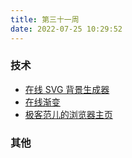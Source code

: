 ```yaml
---
title: 第三十一周
date: 2022-07-25 10:29:52
---
```


### 技术

- [在线 SVG 背景生成器](https://app.heazy.studio/)
- [在线渐变](https://www.joshwcomeau.com/gradient-generator/)
- [极客范儿的浏览器主页](https://github.com/liyupi/yuindex)

### 其他
